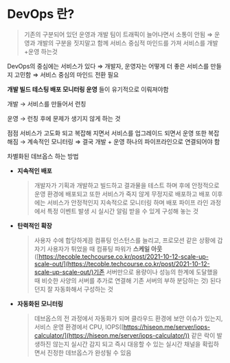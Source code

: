 # DevOps 란?

> 기존의 구분되어 있던 운영과 개발 팀이 트래픽이 늘어나면서 소통이 안됨 ⇒ 운영과 개발의 구분을 짓지말고 함께 서비스 중심적 마인드를 가져 서비스를 개발+운영 하는것
> 

DevOps의 중심에는 서비스가 있다 ⇒ 개발자, 운영자는 어떻게 더 좋은 서비스를 만들지 고민함 ⇒ 서비스 중심의 마인드 전환 필요

**개발 빌드 테스팅 배포 모니터링 운영** 들이 유기적으로 이뤄져야함

개발 → 서비스를 만들어서 런칭

운영 → 런칭 후에 문제가 생기지 않게 하는 것

점점 서비스가 고도화 되고 복잡해 지면서 서비스를 업그레이드 되면서 운영 또한 복잡해짐 → 계속적인 모니터링 ⇒ 결국 개발 + 운영 하나의 파이프라인으로 연결되어야 함

차별화된 데브옵스 하는 방법

- **지속적인 배포**
    
    > 개발자가 기획과 개발하고 빌드하고 결과물을 테스트 하며 후에 안정적으로 운영 환경에 배포되고 또한 서비스가 죽지 않게 무정지로 배포하고 배포 이후에는 서비스가 안정적인지 지속적으로 모니터링 하며 배포 파이프 라인 과정에서 특정 이벤트 발생 시 실시간 알림 받을 수 있게 구성해 놓는 것
    > 
- **탄력적인 확장**
    
    > 사용자 수에 합당하게끔 컴퓨팅 인스턴스를 늘리고, 프로모션 같은 상황에 갑자기 사용자가 튀었을 때 컴퓨팅 파워가 **스케일 아웃**([https://tecoble.techcourse.co.kr/post/2021-10-12-scale-up-scale-out/](https://tecoble.techcourse.co.kr/post/2021-10-12-scale-up-scale-out/)기존 서버만으로 용량이나 성능의 한계에 도달했을 때 비슷한 사양의 서버를 추가로 연결해 기존 서버의 부하 분담하는 것) 된다던지 잘 자동화해서 구성하는 것
    > 
- **자동화된 모니터링**
    
    > 데브옵스의 전 과정에서 자동화가 되며 클라우드 환경에 보안 이슈가 있는지, 서비스 운영 환경에서 CPU, IOPS([https://hiseon.me/server/iops-calculator/](https://hiseon.me/server/iops-calculator/)) 같은 락이 발생하진 않는지 실시간 감지 되고 즉시 대응할 수 있는 실시간 채널을 확립하면서 진정한 데브옵스가 완성될 수 있음
    >